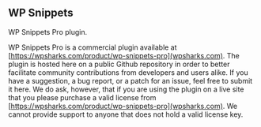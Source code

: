 ## WP Snippets

WP Snippets Pro plugin.

WP Snippets Pro is a commercial plugin available at [https://wpsharks.com/product/wp-snippets-pro](wpsharks.com). The plugin is hosted here on a public Github repository in order to better facilitate community contributions from developers and users alike. If you have a suggestion, a bug report, or a patch for an issue, feel free to submit it here. We do ask, however, that if you are using the plugin on a live site that you please purchase a valid license from [https://wpsharks.com/product/wp-snippets-pro](wpsharks.com). We cannot provide support to anyone that does not hold a valid license key.
